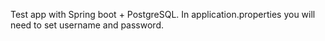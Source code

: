 Test app with Spring boot + PostgreSQL.
In application.properties you will need to set username and password.
